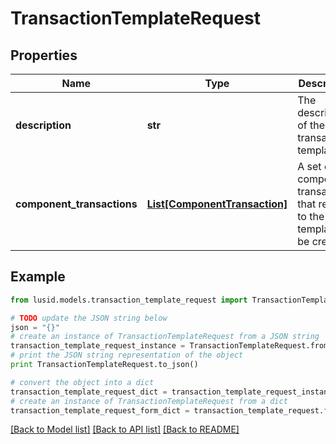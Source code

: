 # TransactionTemplateRequest


## Properties
Name | Type | Description | Notes
------------ | ------------- | ------------- | -------------
**description** | **str** | The description of the transaction template. | 
**component_transactions** | [**List[ComponentTransaction]**](ComponentTransaction.md) | A set of component transactions that relate to the template to be created. | 

## Example

```python
from lusid.models.transaction_template_request import TransactionTemplateRequest

# TODO update the JSON string below
json = "{}"
# create an instance of TransactionTemplateRequest from a JSON string
transaction_template_request_instance = TransactionTemplateRequest.from_json(json)
# print the JSON string representation of the object
print TransactionTemplateRequest.to_json()

# convert the object into a dict
transaction_template_request_dict = transaction_template_request_instance.to_dict()
# create an instance of TransactionTemplateRequest from a dict
transaction_template_request_form_dict = transaction_template_request.from_dict(transaction_template_request_dict)
```
[[Back to Model list]](../README.md#documentation-for-models) [[Back to API list]](../README.md#documentation-for-api-endpoints) [[Back to README]](../README.md)


